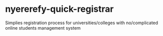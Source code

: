 # nyererefy-quick-registrar
Simplies registration process for universities/colleges with no/complicated online students management system
